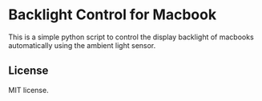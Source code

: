 # Backlight Control for Macbook

This is a simple python script to control the display backlight of macbooks
automatically using the ambient light sensor.

## License

MIT license.
